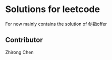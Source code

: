 # Solutions for leetcode

For now mainly contains the solution of 剑指offer


## Contributor
Zhirong Chen